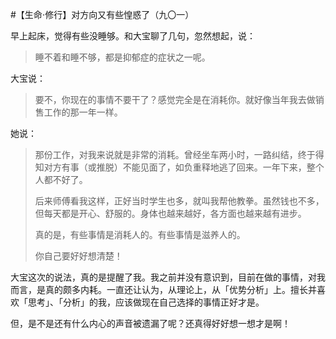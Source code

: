 #【生命⋅修行】对方向又有些惶惑了（九〇一）

早上起床，觉得有些没睡够。和大宝聊了几句，忽然想起，说：

> 睡不着和睡不够，都是抑郁症的症状之一呢。

大宝说：

> 要不，你现在的事情不要干了？感觉完全是在消耗你。就好像当年我去做销售工作的那一年一样。

她说：

> 那份工作，对我来说就是非常的消耗。曾经坐车两小时，一路纠结，终于得知对方有事（或推脱）不能见面了，如负重释地逃了回来。一年下来，整个人都不好了。
>
> 后来师傅看我这样，正好当时学生也多，就叫我帮他教拳。虽然钱也不多，但每天都是开心、舒服的。身体也越来越好，各方面也越来越有进步。
>
> 真的是，有些事情是消耗人的。有些事情是滋养人的。
>
> 你自己要好好想清楚！

大宝这次的说法，真的是提醒了我。我之前并没有意识到，目前在做的事情，对我而言，是真的颇多内耗。一直还让认为，从理论上，从「优势分析」上。擅长并喜欢「思考」、「分析」的我，应该做现在自己选择的事情正好才是。

但，是不是还有什么内心的声音被遗漏了呢？还真得好好想一想才是啊！
